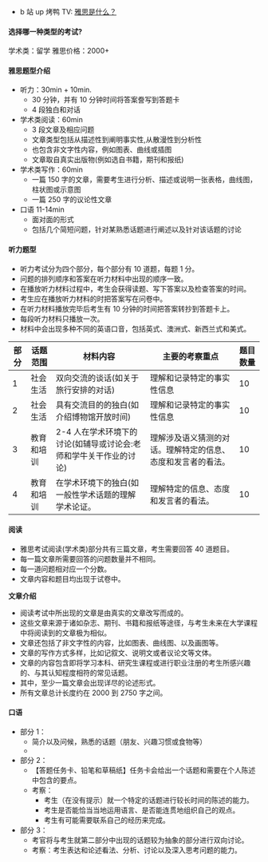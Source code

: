 - b 站 up 烤鸭 TV: [雅思是什么？](https://www.bilibili.com/video/BV1EJ411j7RP/)

#### 选择哪一种类型的考试?

学术类：留学
雅思价格：2000+

#### 雅思题型介绍

- 听力：30min + 10min.
  - 30 分钟，并有 10 分钟时间将答案誊写到答题卡
  - 4 段独白和对话
- 学术类阅读：60min
  - 3 段文章及相应问题
  - 文章类型包括从描述性到阐明事实性,从散漫性到分析性
  - 也包含非文字性内容，例如图表、曲线或插图
  - 文章取自真实出版物(例如选自书籍，期刊和报纸)
- 学术类写作：60min
  - 一篇 150 字的文章，需要考生进行分析、描述或说明一张表格，曲线图，柱状图或示意图
  - 一篇 250 字的议论性文章
- 口语 11-14min
  - 面对面的形式
  - 包括几个简短问题，针对某熟悉话题进行阐述以及针对该话题的讨论

#### 听力题型

- 听力考试分为四个部分，每个部分有 10 道题，每题 1 分。
- 问题的排列顺序和答案在听力材料中出现的顺序一致。
- 在播放听力材料过程中，考生会获得读题、写下答案以及检查答案的时间。
- 考生应在播放听力材料的时把答案写在问卷中。
- 在听力材料播放完毕后考生有 10 分钟的时间把答案转抄到答题卡上。
- 每段听力材料只播放一次。
- 材料中会出现多种不同的英语口音，包括英式、澳洲式、新西兰式和美式。

| 部分 | 话题范围   | 材料内容                                                          | 主要的考察重点                                               | 题目数量 |
| ---- | ---------- | ----------------------------------------------------------------- | ------------------------------------------------------------ | -------- |
| 1    | 社会生活   | 双向交流的谈话(如关于旅行安排的对话)                              | 理解和记录特定的事实性信息                                   | 10       |
| 2    | 社会生活   | 具有交流目的的独白(如介绍博物馆开放时间)                          | 理解和记录特定的事实性信息                                   | 10       |
| 3    | 教育和培训 | 2-4 人在学术环境下的讨论(如辅导或讨论会:老师和学牛关干作业的讨论) | 理解涉及语义猜测的对话。理解特定的信息、态度和发言者的看法。 | 10       |
| 4    | 教育和培训 | 在学术环境下的独白(如一般性学术话题的理解学术论证。               | 理解特定的信息、态度和发言者的看法。                         | 10       |

#### 阅读

- 雅思考试阅读(学术类)部分共有三篇文章，考生需要回答 40 道题目。
- 每一篇文章所需要回答的问题数量并不相同。
- 每一道问题相对应一个分数。
- 文章内容和题目均出现于试卷中。

**文章介绍**

- 阅读考试中所出现的文章是由真实的文章改写而成的。
- 这些文章来源于诸如杂志、期刊、书籍和报纸等途径，与考生未来在大学课程中将阅读到的文章极为相似。
- 文章还包括了非文字性的内容，比如图表、曲线图、以及画图等。
- 文章的写作方式多样，比如记叙文、说明文或者议论文等文体。
- 文章的内容包含即将学习本科、研究生课程或进行职业注册的考生所感兴趣的、与其认知程度相符的常见话题。
- 其中，至少一篇文章会出现详尽的论述形式。
- 所有文章总计长度约在 2000 到 2750 字之间。

#### 口语

- 部分 1：
  - 简介以及问候，熟悉的话题（朋友、兴趣习惯或食物等）
  -
- 部分 2：
  - 【答题任务卡、铅笔和草稿纸】任务卡会给出一个话题和需要在个人陈述中包含的要点。
  - 考察：
    - 考生（在没有提示）就一个特定的话题进行较长时间的陈述的能力。
    - 考生是否能恰当当地运用语言、是否能连贯地组织自己的观点。
    - 考生有可能需要联系自己的经历来完成。
- 部分 3：
  - 考官将与考生就第二部分中出现的话题较为抽象的部分进行双向讨论。
  - 考察：考生表达和论述看法、分析、讨论以及深入思考问题的能力。

